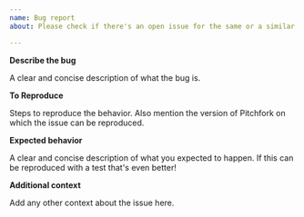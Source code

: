 ```yaml
---
name: Bug report 
about: Please check if there's an open issue for the same or a similar bug.

---
```


**Describe the bug**

A clear and concise description of what the bug is.

**To Reproduce**

Steps to reproduce the behavior. Also mention the version of Pitchfork on which the issue can be reproduced.

**Expected behavior**

A clear and concise description of what you expected to happen. If this can be reproduced with a test that's even better!

**Additional context**

Add any other context about the issue here.